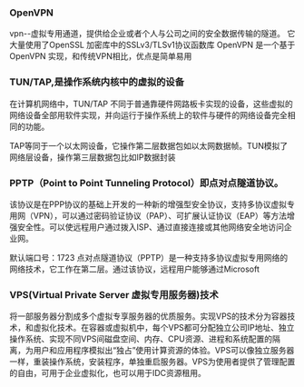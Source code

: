 ### OpenVPN

vpn--虚拟专用通道，提供给企业或者个人与公司之间的安全数据传输的隧道。
它大量使用了OpenSSL 加密库中的SSLv3/TLSv1协议函数库
OpenVPN 是一个基于OpenVPN 实现，和传统VPN相比，优点是简单易用

### TUN/TAP,是操作系统内核中的虚拟的设备
在计算机网络中，TUN/TAP 不同于普通靠硬件网路板卡实现的设备，这些虚拟的网络设备全部用软件实现，并向运行于操作系统上的软件与硬件的网络设备完全相同的功能。

TAP等同于一个以太网设备，它操作第二层数据包如以太网数据帧。TUN模拟了网络层设备，操作第三层数据包比如IP数据封装

### PPTP（Point to Point Tunneling Protocol）即点对点隧道协议。
该协议是在PPP协议的基础上开发的一种新的增强型安全协议，支持多协议虚拟专用网（VPN），可以通过密码验证协议（PAP）、可扩展认证协议（EAP）等方法增强安全性。可以使远程用户通过拨入ISP、通过直接连接或其他网络安全地访问企业网。

默认端口号：1723
点对点隧道协议（PPTP）是一种支持多协议虚拟专用网络的网络技术，它工作在第二层。通过该协议，远程用户能够通过Microsoft

### VPS(Virtual Private Server 虚拟专用服务器)技术
将一部服务器分割成多个虚拟专享服务器的优质服务。实现VPS的技术分为容器技术，和虚拟化技术。在容器或虚拟机中，每个VPS都可分配独立公司IP地址、独立操作系统、实现不同VPS间磁盘空间、内存、CPU资源、进程和系统配置的隔离，为用户和应用程序模拟出“独占”使用计算资源的体验。VPS可以像独立服务器一样，重装操作系统，安装程序，单独重启服务器。VPS为使用者提供了管理配置的自由，可用于企业虚拟化，也可以用于IDC资源租用。